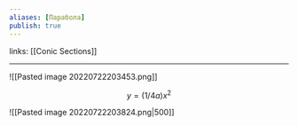 ```yaml
---
aliases: [Парабола]
publish: true
---
```

links: [[Conic Sections]]

---



![[Pasted image 20220722203453.png]]

$$y=(1 / {4a})​x^2$$

![[Pasted image 20220722203824.png|500]]